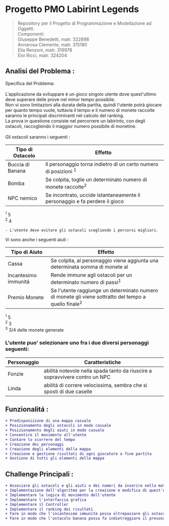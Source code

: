 # Progetto PMO Labirint Legends

> Repository per il Progetto di Programmazione e Modellazione ad Oggetti.<br>
> Componenti:<br>
> Giuseppe Benedetti, matr. 322898<br>
> Annarosa Clemente, matr. 315180<br>
> Elia Renzoni, matr. 319978<br>
> Eloi Ricci, matr. 324204<br>

## Analisi del Problema :
Specifica del Problema:<br>
<br>
L'applicazione da sviluppare è un gioco singolo utente dove quest'ultimo deve superare delle prove nel minor tempo possibile.<br>
Non vi sono limitazioni alla durata della partita, quindi l'utente potrà giocare per quanto tempo vuole, tuttavia il tempo e il numero di monete raccolte saranno le principali discriminanti nel calcolo del ranking.<br>
La prova in questione consiste nel percorrere un labirinto, con degli ostacoli, raccogliendo il maggior numero possibile di monetine. <br>
<br>
Gli ostacoli saranno i seguenti : 
<br>

| Tipo di Ostacolo  | Effetto |
|-------------------|-----------------|
| Buccia di Banana  | Il personaggio torna indietro di un certo numero di posizioni <sup>1</sup>   |
| Bomba             | Se colpita, toglie un determinato numero di monete raccolte<sup>2</sup> | 
| NPC nemico        | Se incontrato, uccide istantaneamente il personaggio e fa perdere il gioco|

<sup>1</sup> 5
<br>
<sup>2</sup> 4
<br>

```
- L'utente deve evitare gli ostacoli scegliendo i percorsi migliori. 
```
Vi sono anche i seguenti aiuti : <br>

|     Tipo di Aiuto    | Effetto |
|----------------------|---------|
| Cassa                | Se colpita, al personaggio viene aggiunta una determinata somma di monete al |
| Incantesimo immunitá | Rende immune agli ostacoli per un determinato numero di passi<sup>1</sup> | 
| Premio Monete        | Se l'utente raggiunge un determinato numero di monete gli viene sottratto del tempo a quello finale<sup>2</sup> |

<sup>1</sup> 5
<br>
<sup>2</sup> 3
<br>
<sup>3</sup> 3/4 delle monete generate

### L'utente puo' selezionare uno fra i due diversi personaggi seguenti:

| Personaggio | Caratteristiche |
|-------------|-----------------|
| Fonzie | abilità notevole nella spada tanto da riuscire a sopravvivere contro un NPC|
| Linda | abilità di correre velocissima, sembra che si sposti di due caselle |

## Funzionalitá :  
```diff
+ Predisposizione di una mappa casuale
+ Posizionamento degli ostacoli in modo casuale
+ Posizionamento degli aiuti in modo casuale
+ Consentire il movimento all'utente
+ Contare lo scorrere del tempo
+ Creazione dei personaggi
+ Creazione degli elementi della mappa
+ Creazione e gestione risultati di ogni giocatore a fine partita
+ Gestione di tutti gli elementi della mappa
```
## Challenge Principali :
```diff
+ Associare gli ostacoli e gli aiuti a dei numeri da inserire nella matrice 
+ Implementazione dell'algoritmo per la creazione e modifica di quest'ultima real time
+ Implementare la logica di movimento dell'utente 
+ Implementare l'interfaccia grafica  
+ Implementare il Controller 
+ Implementare il ranking dei risultati 
+ Fare in modo che l'incantesimo immunità possa oltrepassare gli ostacoli
+ Fare in modo che l'ostacolo banana possa fa indietreggiare il presonaggio
```
